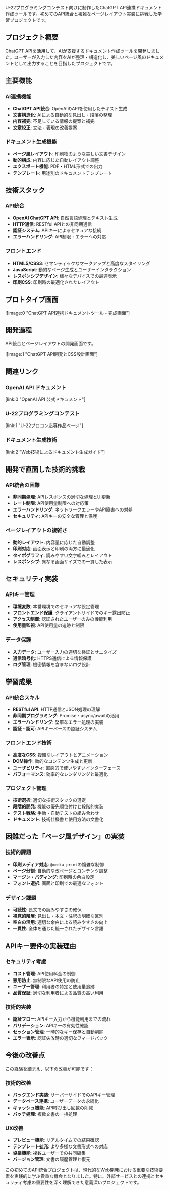 U-22プログラミングコンテスト向けに制作したChatGPT API連携ドキュメント作成ツールです。初めてのAPI統合と複雑なページレイアウト実装に挑戦した学習プロジェクトです。

## プロジェクト概要

ChatGPT APIを活用して、AIが支援するドキュメント作成ツールを開発しました。ユーザーが入力した内容をAIが整理・構造化し、美しいページ風のドキュメントとして出力することを目指したプロジェクトです。

## 主要機能

### AI連携機能

- **ChatGPT API統合**: OpenAIのAPIを使用したテキスト生成
- **文書構造化**: AIによる自動的な見出し・段落の整理
- **内容補完**: 不足している情報の提案と補完
- **文章校正**: 文法・表現の改善提案

### ドキュメント生成機能

- **ページ風レイアウト**: 印刷物のような美しい文書デザイン
- **動的構成**: 内容に応じた自動レイアウト調整
- **エクスポート機能**: PDF・HTML形式での出力
- **テンプレート**: 用途別のドキュメントテンプレート

## 技術スタック

### API統合

- **OpenAI ChatGPT API**: 自然言語処理とテキスト生成
- **HTTP通信**: RESTful APIとの非同期通信
- **認証システム**: APIキーによるセキュアな接続
- **エラーハンドリング**: API制限・エラーへの対応

### フロントエンド

- **HTML5/CSS3**: セマンティックなマークアップと高度なスタイリング
- **JavaScript**: 動的なページ生成とユーザーインタラクション
- **レスポンシブデザイン**: 様々なデバイスでの最適表示
- **印刷CSS**: 印刷時の最適化されたレイアウト

## プロトタイプ画面

![image:0 "ChatGPT API連携ドキュメントツール - 完成画面"]

## 開発過程

API統合とページレイアウトの開発画面です。

![image:1 "ChatGPT API開発とCSS設計画面"]

## 関連リンク

### OpenAI API ドキュメント

[link:0 "OpenAI API 公式ドキュメント"]

### U-22プログラミングコンテスト

[link:1 "U-22プロコン応募作品ページ"]

### ドキュメント生成技術

[link:2 "Web技術によるドキュメント生成ガイド"]

## 開発で直面した技術的挑戦

### API統合の困難

- **非同期処理**: APIレスポンスの適切な処理とUI更新
- **レート制限**: API使用量制限への対応策
- **エラーハンドリング**: ネットワークエラーやAPI障害への対処
- **セキュリティ**: APIキーの安全な管理と保護

### ページレイアウトの複雑さ

- **動的レイアウト**: 内容量に応じた自動調整
- **印刷対応**: 画面表示と印刷の両方に最適化
- **タイポグラフィ**: 読みやすい文字組みとレイアウト
- **レスポンシブ**: 異なる画面サイズでの一貫した表示

## セキュリティ実装

### APIキー管理

- **環境変数**: 本番環境でのセキュアな設定管理
- **フロントエンド保護**: クライアントサイドでのキー露出防止
- **アクセス制御**: 認証されたユーザーのみの機能利用
- **使用量監視**: API使用量の追跡と制限

### データ保護

- **入力データ**: ユーザー入力の適切な検証とサニタイズ
- **通信暗号化**: HTTPS通信による情報保護
- **ログ管理**: 機密情報を含まないログ設計

## 学習成果

### API統合スキル

- **RESTful API**: HTTP通信とJSON処理の理解
- **非同期プログラミング**: Promise・async/awaitの活用
- **エラーハンドリング**: 堅牢なエラー処理の実装
- **認証・認可**: APIキーベースの認証システム

### フロントエンド技術

- **高度なCSS**: 複雑なレイアウトとアニメーション
- **DOM操作**: 動的なコンテンツ生成と更新
- **ユーザビリティ**: 直感的で使いやすいインターフェース
- **パフォーマンス**: 効率的なレンダリングと最適化

### プロジェクト管理

- **技術選択**: 適切な技術スタックの選定
- **段階的開発**: 機能の優先順位付けと段階的実装
- **テスト戦略**: 手動・自動テストの組み合わせ
- **ドキュメント**: 技術仕様書と使用方法の文書化

## 困難だった「ページ風デザイン」の実装

### 技術的課題

- **印刷メディア対応**: `@media print`の複雑な制御
- **ページ分割**: 自動的な改ページとコンテンツ調整
- **マージン・パディング**: 印刷時の余白設定
- **フォント選択**: 画面と印刷での最適なフォント

### デザイン課題

- **可読性**: 長文での読みやすさの確保
- **視覚的階層**: 見出し・本文・注釈の明確な区別
- **空白の活用**: 適切な余白による読みやすさの向上
- **一貫性**: 全体を通じた統一されたデザイン言語

## APIキー要件の実装理由

### セキュリティ考慮

- **コスト管理**: API使用料金の制御
- **悪用防止**: 無制限なAPI使用の防止
- **ユーザー管理**: 利用者の特定と使用量追跡
- **品質保証**: 適切な利用者による品質の高い利用

### 技術的実装

- **認証フロー**: APIキー入力から機能利用までの流れ
- **バリデーション**: APIキーの有効性確認
- **セッション管理**: 一時的なキー保存と自動削除
- **エラー表示**: 認証失敗時の適切なフィードバック

## 今後の改善点

この経験を踏まえ、以下の改善が可能です：

### 技術的改善

- **バックエンド実装**: サーバーサイドでのAPIキー管理
- **データベース連携**: ユーザーデータの永続化
- **キャッシュ機能**: API呼び出し回数の削減
- **バッチ処理**: 複数文書の一括処理

### UX改善

- **プレビュー機能**: リアルタイムでの結果確認
- **テンプレート拡充**: より多様な文書形式への対応
- **協業機能**: 複数ユーザーでの共同編集
- **バージョン管理**: 文書の履歴管理と復元

この初めてのAPI統合プロジェクトは、現代的なWeb開発における重要な技術要素を実践的に学ぶ貴重な機会となりました。特に、外部サービスとの連携とセキュリティ考慮の重要性を深く理解できた意義深いプロジェクトです。
